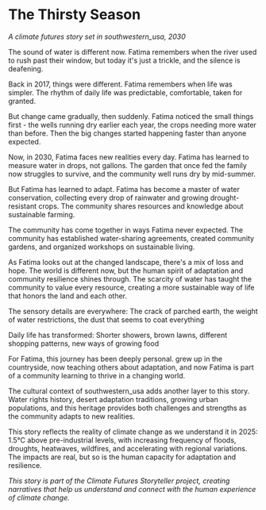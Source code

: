 # The Thirsty Season

*A climate futures story set in southwestern_usa, 2030*

The sound of water is different now. Fatima remembers when the river used to rush past their window, but today it's just a trickle, and the silence is deafening.

Back in 2017, things were different. Fatima remembers when life was simpler. The rhythm of daily life was predictable, comfortable, taken for granted.

But change came gradually, then suddenly. Fatima noticed the small things first - the wells running dry earlier each year, the crops needing more water than before. Then the big changes started happening faster than anyone expected.

Now, in 2030, Fatima faces new realities every day. Fatima has learned to measure water in drops, not gallons. The garden that once fed the family now struggles to survive, and the community well runs dry by mid-summer.

But Fatima has learned to adapt. Fatima has become a master of water conservation, collecting every drop of rainwater and growing drought-resistant crops. The community shares resources and knowledge about sustainable farming.

The community has come together in ways Fatima never expected. The community has established water-sharing agreements, created community gardens, and organized workshops on sustainable living.

As Fatima looks out at the changed landscape, there's a mix of loss and hope. The world is different now, but the human spirit of adaptation and community resilience shines through. The scarcity of water has taught the community to value every resource, creating a more sustainable way of life that honors the land and each other.

The sensory details are everywhere: The crack of parched earth, the weight of water restrictions, the dust that seems to coat everything

Daily life has transformed: Shorter showers, brown lawns, different shopping patterns, new ways of growing food

For Fatima, this journey has been deeply personal. grew up in the countryside, now teaching others about adaptation, and now Fatima is part of a community learning to thrive in a changing world.

The cultural context of southwestern_usa adds another layer to this story. Water rights history, desert adaptation traditions, growing urban populations, and this heritage provides both challenges and strengths as the community adapts to new realities.

This story reflects the reality of climate change as we understand it in 2025: 1.5°C above pre-industrial levels, with increasing frequency of floods, droughts, heatwaves, wildfires, and accelerating with regional variations. The impacts are real, but so is the human capacity for adaptation and resilience.

*This story is part of the Climate Futures Storyteller project, creating narratives that help us understand and connect with the human experience of climate change.*
